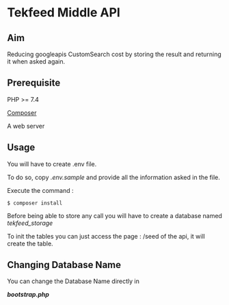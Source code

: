 # Tekfeed Middle API

## Aim
Reducing googleapis CustomSearch cost by storing the result and returning it when asked again.

## Prerequisite

PHP >= 7.4

[Composer](https://getcomposer.org/)

A web server

## Usage

You will have to create .env file.

To do so, copy *.env.sample* and provide all the information asked in the file.

Execute the command : 

    $ composer install

Before being able to store any call you will have to create a database named *tekfeed_storage*

To init the tables you can just access the page : /seed of the api, it will create the table.

## Changing Database Name

You can change the Database Name directly in 

***bootstrap.php***
